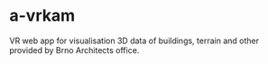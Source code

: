 # a-vrkam 
VR web app for visualisation 3D data of buildings, terrain and other provided by Brno Architects office.